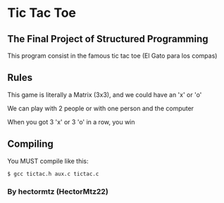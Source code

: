 # Tic Tac Toe

## The Final Project of Structured Programming

This program consist in the famous tic tac toe (El Gato para los compas)

## Rules

This game is literally a Matrix (3x3), and we could have an 'x' or 'o'

We can play with 2 people or with one person and the computer

When you got 3 'x' or 3 'o' in a row, you win

## Compiling

You MUST compile like this:

`$ gcc tictac.h aux.c tictac.c`

### By hectormtz (HectorMtz22)
